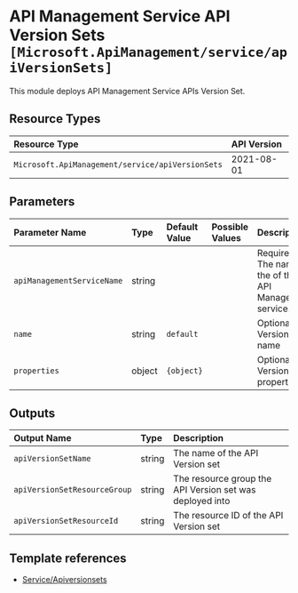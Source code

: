 # API Management Service API Version Sets `[Microsoft.ApiManagement/service/apiVersionSets]`

This module deploys API Management Service APIs Version Set.

## Resource Types

| Resource Type | API Version |
| :-- | :-- |
| `Microsoft.ApiManagement/service/apiVersionSets` | 2021-08-01 |

## Parameters

| Parameter Name | Type | Default Value | Possible Values | Description |
| :-- | :-- | :-- | :-- | :-- |
| `apiManagementServiceName` | string |  |  | Required. The name of the of the API Management service. |
| `name` | string | `default` |  | Optional. API Version set name |
| `properties` | object | `{object}` |  | Optional. API Version set properties |

## Outputs

| Output Name | Type | Description |
| :-- | :-- | :-- |
| `apiVersionSetName` | string | The name of the API Version set |
| `apiVersionSetResourceGroup` | string | The resource group the API Version set was deployed into |
| `apiVersionSetResourceId` | string | The resource ID of the API Version set |

## Template references

- [Service/Apiversionsets](https://docs.microsoft.com/en-us/azure/templates/Microsoft.ApiManagement/2021-08-01/service/apiVersionSets)
